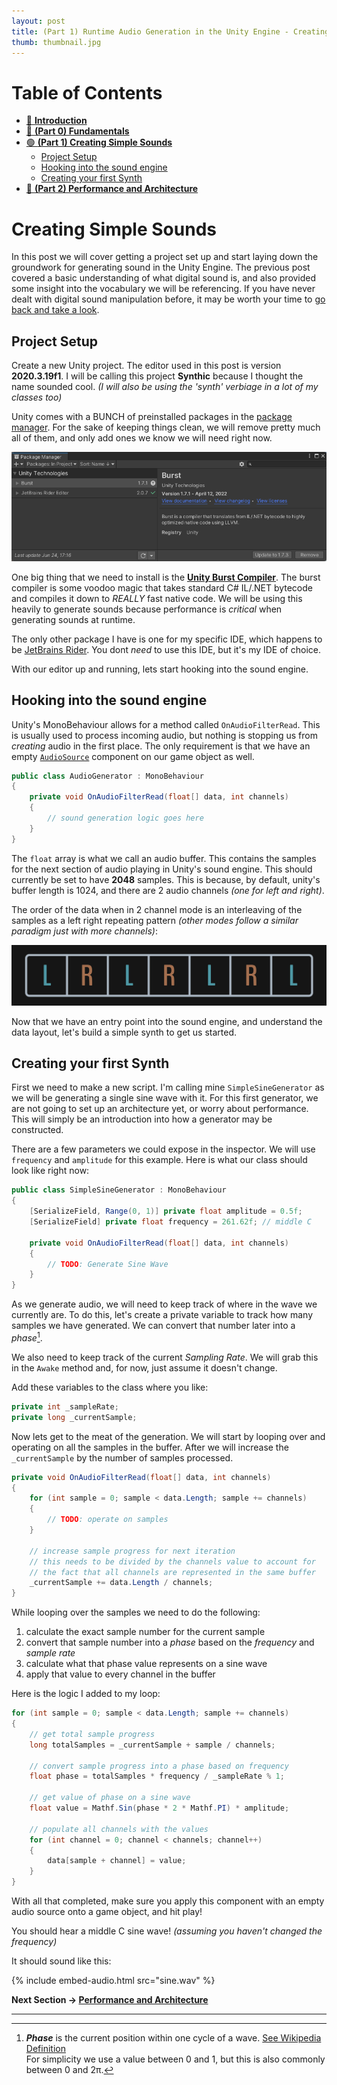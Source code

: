 ```yaml
---
layout: post
title: (Part 1) Runtime Audio Generation in the Unity Engine - Creating Simple Sounds
thumb: thumbnail.jpg
---
```


<h1>Table of Contents</h1>

- [🔗 **Introduction**](/2022/unity-audio-generation-fundamentals/#introduction)
- [🔗 **(Part 0) Fundamentals**](/2022/unity-audio-generation-fundamentals/#fundamentals)
- [🟢 **(Part 1) Creating Simple Sounds**](#creating-simple-sounds)
  - [Project Setup](#project-setup)
  - [Hooking into the sound engine](#hooking-into-the-sound-engine)
  - [Creating your first Synth](#creating-your-first-synth)
- [🔗 **(Part 2) Performance and Architecture**](/2022/unity-audio-generation-performance#performance-and-architecture)

# Creating Simple Sounds
In this post we will cover getting a project set up and start laying down the groundwork for generating sound in the Unity Engine. The previous post covered a basic understanding of what digital sound is, and also provided some insight into the vocabulary we will be referencing. If you have never dealt with digital sound manipulation before, it may be worth your time to [go back and take a look](/2022/unity-audio-generation-fundamentals).

## Project Setup
Create a new Unity project. The editor used in this post is version **2020.3.19f1**. I will be calling this project **Synthic** because I thought the name sounded cool. *(I will also be using the 'synth' verbiage in a lot of my classes too)*

Unity comes with a BUNCH of preinstalled packages in the [package manager](https://docs.unity3d.com/Packages/com.unity.package-manager-ui@1.8/manual/index.html). For the sake of keeping things clean, we will remove pretty much all of them, and only add ones we know we will need right now.

![Package manager example](package-manager.png)

One big thing that we need to install is the [**Unity Burst Compiler**](https://docs.unity3d.com/Packages/com.unity.burst@0.2-preview.20/). The burst compiler is some voodoo magic that takes standard C# IL/.NET bytecode and compiles it down to *REALLY* fast native code. We will be using this heavily to generate sounds because performance is *critical* when generating sounds at runtime.

The only other package I have is one for my specific <abbr data-title="Integrated Development Environment">IDE</abbr>, which happens to be [JetBrains Rider](https://www.jetbrains.com/rider/). You dont *need* to use this IDE, but it's my IDE of choice.

With our editor up and running, lets start hooking into the sound engine.

## Hooking into the sound engine
Unity's MonoBehaviour allows for a method called `OnAudioFilterRead`. This is usually used to process incoming audio, but nothing is stopping us from *creating* audio in the first place. The only requirement is that we have an empty [`AudioSource`](https://docs.unity3d.com/Manual/class-AudioSource.html) component on our game object as well.

```csharp
public class AudioGenerator : MonoBehaviour
{
    private void OnAudioFilterRead(float[] data, int channels)
    {
        // sound generation logic goes here
    }
}
```

The `float` array is what we call an audio buffer. This contains the samples for the next section of audio playing in Unity's sound engine. This should currently be set to have **2048** samples. This is because, by default, unity's buffer length is 1024, and there are 2 audio channels *(one for left and right)*.

The order of the data when in 2 channel mode is an interleaving of the samples as a left right repeating pattern *(other modes follow a similar paradigm just with more channels)*:

![interleaving channels](interleaving.jpg)

Now that we have an entry point into the sound engine, and understand the data layout, let's build a simple synth to get us started.

## Creating your first Synth

First we need to make a new script. I'm calling mine `SimpleSineGenerator` as we will be generating a single sine wave with it. For this first generator, we are not going to set up an architecture yet, or worry about performance. This will simply be an introduction into how a generator may be constructed.

There are a few parameters we could expose in the inspector. We will use `frequency` and `amplitude` for this example. Here is what our class should look like right now:

```csharp
public class SimpleSineGenerator : MonoBehaviour
{
    [SerializeField, Range(0, 1)] private float amplitude = 0.5f;
    [SerializeField] private float frequency = 261.62f; // middle C

    private void OnAudioFilterRead(float[] data, int channels)
    {
        // TODO: Generate Sine Wave
    }
}
```

As we generate audio, we will need to keep track of where in the wave we currently are. To do this, let's create a private variable to track how many samples we have generated. We can convert that number later into a *phase*[^fn-phase].

We also need to keep track of the current *Sampling Rate*. We will grab this in the `Awake` method and, for now, just assume it doesn't change.

Add these variables to the class where you like:
```csharp
private int _sampleRate;
private long _currentSample;
```

Now lets get to the meat of the generation. We will start by looping over and operating on all the samples in the buffer. After we will increase the `_currentSample` by the number of samples processed.

```csharp
private void OnAudioFilterRead(float[] data, int channels)
{
    for (int sample = 0; sample < data.Length; sample += channels)
    {
        // TODO: operate on samples
    }

    // increase sample progress for next iteration
    // this needs to be divided by the channels value to account for
    // the fact that all channels are represented in the same buffer
    _currentSample += data.Length / channels;
}
```

While looping over the samples we need to do the following:
1. calculate the exact sample number for the current sample
2. convert that sample number into a *phase* based on the *frequency* and *sample rate*
3. calculate what that phase value represents on a sine wave
4. apply that value to every channel in the buffer

Here is the logic I added to my loop:
```csharp
for (int sample = 0; sample < data.Length; sample += channels)
{
    // get total sample progress
    long totalSamples = _currentSample + sample / channels;

    // convert sample progress into a phase based on frequency
    float phase = totalSamples * frequency / _sampleRate % 1;

    // get value of phase on a sine wave
    float value = Mathf.Sin(phase * 2 * Mathf.PI) * amplitude;

    // populate all channels with the values
    for (int channel = 0; channel < channels; channel++)
    {
        data[sample + channel] = value;
    }
}
```

With all that completed, make sure you apply this component with an empty audio source onto a game object, and hit play!

You should hear a middle C sine wave! *(assuming you haven't changed the frequency)*

It should sound like this:

{% include embed-audio.html src="sine.wav" %}

**Next Section → [Performance and Architecture](/2022/unity-audio-generation-performance/#performanxe-and-architecture)**

---

[^fn-phase]: ***Phase*** is the current position within one cycle of a wave. [See Wikipedia Definition](https://en.wikipedia.org/wiki/Phase_(waves)) <br> For simplicity we use a value between 0 and 1, but this is also commonly between 0 and 2π.